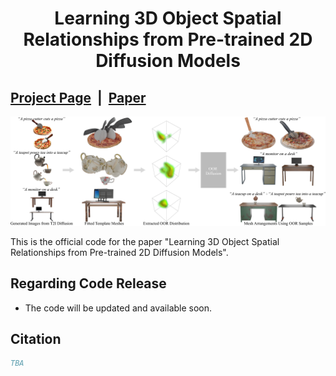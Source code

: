 # <p align="center"> Learning 3D Object Spatial Relationships from Pre-trained 2D Diffusion Models </p>

## [Project Page](https://tlb-miss.github.io/oor/) &nbsp;|&nbsp; [Paper](https://arxiv.org/pdf/2501.08333) 

![demo.png](./assets/teaser.png)

This is the official code for the paper "Learning 3D Object Spatial Relationships from Pre-trained 2D Diffusion Models".


## Regarding Code Release
- The code will be updated and available soon.
<!-- ## News -->


## Citation
```bibtex
TBA
```

<!-- ## License
This work is licensed under a <a href="https://creativecommons.org/licenses/by-nc-sa/4.0/">Creative Commons Attribution-NonCommercial-ShareAlike 4.0 International License</a>. -->
